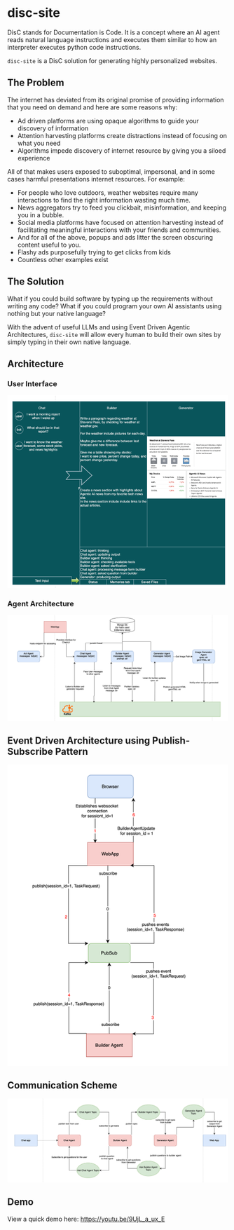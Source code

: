 # disc-site

DisC stands for Documentation is Code. It is a concept where an AI agent reads natural language instructions 
and executes them similar to how an interpreter executes python code instructions.

`disc-site` is a DisC solution for generating highly personalized websites.

## The Problem

The internet has deviated from its original promise of providing information that you need on demand and here are some reasons why:
* Ad driven platforms are using opaque algorithms to guide your discovery of information
* Attention harvesting platforms create distractions instead of focusing on what you need
* Algorithms impede discovery of internet resource by giving you a siloed experience

All of that makes users exposed to suboptimal, impersonal, and in some cases harmful presentations internet resources. For example:
* For people who love outdoors, weather websites require many interactions to find the right information wasting much time.
* News aggregators try to feed you clickbait, misinformation, and keeping you in a bubble.
* Social media platforms have focused on attention harvesting instead of facilitating meaningful interactions with your friends and communities.
* And for all of the above, popups and ads litter the screen obscuring content useful to you.
* Flashy ads purposefully trying to get clicks from kids
* Countless other examples exist

## The Solution
What if you could build software by typing up the requirements without writing any code? 
What if you could program your own AI assistants using nothing but your native language?

With the advent of useful LLMs and using Event Driven Agentic Architectures, `disc-site` will allow every human to build their own sites by simply typing in their own native language.  

## Architecture
### User Interface
![User interface](images/UI.png)

### Agent Architecture
![Agent Architecture](images/architecture.png)

## Event Driven Architecture using Publish-Subscribe Pattern
![PubSub](images/pubsub.png)

## Communication Scheme
![Communication Scheme](images/communication.png)

## Demo
View a quick demo here:
https://youtu.be/9UjL_a_ux_E